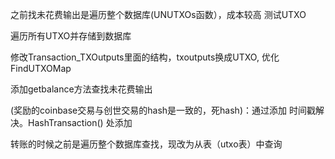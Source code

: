 之前找未花费输出是遍历整个数据库(UNUTXOs函数），成本较高
测试UTXO

遍历所有UTXO并存储到数据库

修改Transaction_TXOutputs里面的结构，txoutputs换成UTXO,
优化FindUTXOMap

添加getbalance方法查找未花费输出

(奖励的coinbase交易与创世交易的hash是一致的，死hash)：通过添加
时间戳解决。HashTransaction() 处添加

转账的时候之前是遍历整个数据库查找，现改为从表（utxo表）中查询